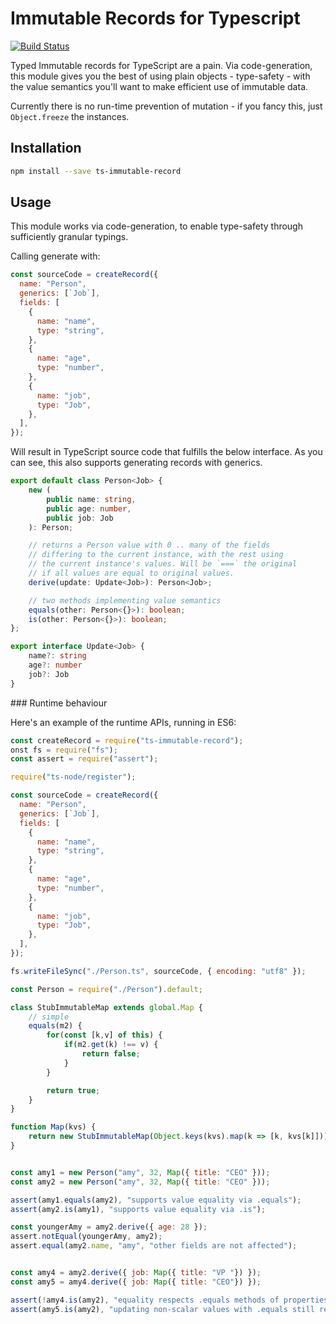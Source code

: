 # Immutable Records for Typescript

[![Build Status](https://travis-ci.org/timruffles/ts-immutable-record.svg?branch=master)](https://travis-ci.org/timruffles/ts-immutable-record)

Typed Immutable records for TypeScript are a pain. Via code-generation, this module gives you the best of using plain objects - type-safety - with the value semantics you'll want to make efficient use of immutable data.

Currently there is no run-time prevention of mutation - if you fancy this, just `Object.freeze` the instances.

## Installation

```sh
npm install --save ts-immutable-record
```

## Usage

This module works via code-generation, to enable type-safety through sufficiently granular typings.

Calling generate with:

```javascript
const sourceCode = createRecord({
  name: "Person",
  generics: [`Job`],
  fields: [
    {
      name: "name",
      type: "string",
    },
    {
      name: "age",
      type: "number",
    },
    {
      name: "job",
      type: "Job",
    },
  ],
});
```

Will result in TypeScript source code that fulfills the below interface. As you can see, this also supports generating records with generics.

```typescript
export default class Person<Job> {
	new (
		public name: string,
		public age: number,
		public job: Job
	): Person;

	// returns a Person value with 0 .. many of the fields
	// differing to the current instance, with the rest using
	// the current instance's values. Will be `===` the original
	// if all values are equal to original values.
	derive(update: Update<Job>): Person<Job>;

	// two methods implementing value semantics
	equals(other: Person<{}>): boolean;
	is(other: Person<{}>): boolean;
};

export interface Update<Job> {
	name?: string
	age?: number
	job?: Job
}
```

### Runtime behaviour

Here's an example of the runtime APIs, running in ES6:

```javascript
const createRecord = require("ts-immutable-record");
onst fs = require("fs");
const assert = require("assert");

require("ts-node/register");

const sourceCode = createRecord({
  name: "Person",
  generics: [`Job`],
  fields: [
    {
      name: "name",
      type: "string",
    },
    {
      name: "age",
      type: "number",
    },
    {
      name: "job",
      type: "Job",
    },
  ],
});

fs.writeFileSync("./Person.ts", sourceCode, { encoding: "utf8" });

const Person = require("./Person").default;

class StubImmutableMap extends global.Map {
	// simple
	equals(m2) {
		for(const [k,v] of this) {
			if(m2.get(k) !== v) {
				return false;
			}
		}

		return true;
	}
}

function Map(kvs) {
	return new StubImmutableMap(Object.keys(kvs).map(k => [k, kvs[k]]));
}


const amy1 = new Person("amy", 32, Map({ title: "CEO" }));
const amy2 = new Person("amy", 32, Map({ title: "CEO" }));

assert(amy1.equals(amy2), "supports value equality via .equals");
assert(amy2.is(amy1), "supports value equality via .is");

const youngerAmy = amy2.derive({ age: 28 });
assert.notEqual(youngerAmy, amy2);
assert.equal(amy2.name, "amy", "other fields are not affected");


const amy4 = amy2.derive({ job: Map({ title: "VP "}) });
const amy5 = amy4.derive({ job: Map({ title: "CEO"}) });

assert(!amy4.is(amy2), "equality respects .equals methods of properties");
assert(amy5.is(amy2), "updating non-scalar values with .equals still reflects value semantic");
```

